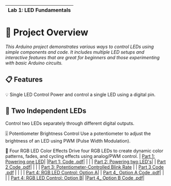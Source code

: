 |                              Lab 1: LED Fundamentals                            |
| :------------------------------------------------------------------------: |
# 🔧 Project Overview #
*This Arduino project demonstrates various ways to control LEDs using simple components and code. It includes multiple LED setups and interactive features that are great for beginners and those experimenting with basic Arduino circuits.*

## 📋 Features ##
💡 Single LED Control
Power and control a single LED using a digital pin.

## 🔌 Two Independent LEDs ##
Control two LEDs separately through different digital outputs.

🎚️ Potentiometer Brightness Control
Use a potentiometer to adjust the brightness of an LED using PWM (Pulse Width Modulation).

🌈 Four RGB LED Color Effects
Drive four RGB LEDs to create dynamic color patterns, fades, and cycling effects using analog/PWM control.
|   [Part 1: Powering one LED](https://github.com/user-attachments/assets/5ff568aa-cc7b-47eb-ac7a-3a0963fcc536)|
|[Part 1: Code .pdf](https://github.com/user-attachments/files/21148254/Part.1.Code.pdf)|
| |
| [ Part 2: Powering two LED's](https://github.com/user-attachments/assets/554449ab-8ea3-4fa4-96ae-ab1a3399d6e5)|
| [Part 2 Code .pdf](https://github.com/user-attachments/files/21148365/Part.2.Code.pdf)|
| |
| [Part 3: Potentiometer-Controlled Blink Rate](https://github.com/user-attachments/assets/2b1b5909-7fcc-4142-8ff4-ddeeaf45efae) |
| [Part 3 Code .pdf](https://github.com/user-attachments/files/21148463/Part.3.Code.pdf) |
| |
| [Part 4: RGB LED Control: Option A](https://github.com/user-attachments/assets/1008468f-1898-4c7d-bb80-02a5d3034334)|
| [Part 4_ Option A Code .pdf](https://github.com/user-attachments/files/21148560/Part.4_.Option.A.Code.pdf)|
| |
| [Part 4: RGB LED Control: Option B](https://github.com/user-attachments/assets/f06f95e8-f4e2-467a-bdd4-d90c659f1fbe)|
|[Part 4_ Option B Code .pdf](https://github.com/user-attachments/files/21148596/Part.4_.Option.B.Code.pdf)|







